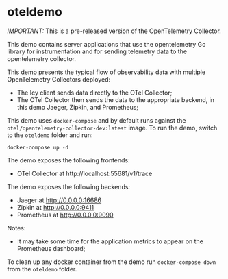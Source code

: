 # oteldemo

*IMPORTANT:* This is a pre-released version of the OpenTelemetry Collector.

This demo contains server applications that use the
opentelemetry Go library for instrumentation and for sending telemetry data
to the opentelemetry collector.

This demo presents the typical flow of observability data with multiple
OpenTelemetry Collectors deployed:

- The Icy client sends data directly to the OTel Collector;
- The OTel Collector then sends the data to the appropriate backend, in this demo
 Jaeger, Zipkin, and Prometheus;

This demo uses `docker-compose` and by default runs against the 
`otel/opentelemetry-collector-dev:latest` image. To run the demo, switch
to the `oteldemo` folder and run:

```shell
docker-compose up -d
```
The demo exposes the following frontends:
- OTel Collector at http://localhost:55681/v1/trace

The demo exposes the following backends:

- Jaeger at http://0.0.0.0:16686
- Zipkin at http://0.0.0.0:9411
- Prometheus at http://0.0.0.0:9090 

Notes:

- It may take some time for the application metrics to appear on the Prometheus
 dashboard;

To clean up any docker container from the demo run `docker-compose down` from 
the `oteldemo` folder.


